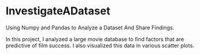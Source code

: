 # InvestigateADataset
Using Numpy and Pandas to Analyze a Dataset And Share Findings.

In this project, I analyzed a large movie database to find factors that are predictive of film success. I also visualized this data in various scatter plots.
